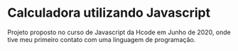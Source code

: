 # Calculadora utilizando Javascript
Projeto proposto no curso de Javascript da Hcode em Junho de 2020, onde tive meu primeiro contato com uma linguagem de programação.
